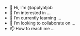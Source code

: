 - 👋 Hi, I’m @applyatjob
- 👀 I’m interested in ...
- 🌱 I’m currently learning ...
- 💞️ I’m looking to collaborate on ...
- 📫 How to reach me ...

<!---
applyatjob/applyatjob is a ✨ special ✨ repository because its `README.md` (this file) appears on your GitHub profile.
You can click the Preview link to take a look at your changes.
--->
